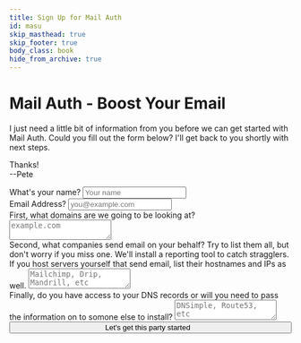 ```yaml
---
title: Sign Up for Mail Auth
id: masu
skip_masthead: true
skip_footer: true
body_class: book
hide_from_archive: true
---
```


<h1 class="book big center">Mail Auth - Boost Your Email</h1>

I just need a little bit of information from you before we can get started with Mail Auth. Could you fill out the form below? I'll get back to you shortly with next steps.

Thanks!  
--Pete

<div class="sans">
<form role="form" method="post" action="/mail-auth-signup-post">
  <div class="form-group">
    <label for="your-name">What's your name?</label>
    <input type="text" class="form-control" id="your-name" name="name" placeholder="Your name">
  </div>
  <div class="form-group">
    <label for="email-address">Email Address?</label>
    <input type="email" class="form-control" id="email-address" placeholder="you@example.com" name="email">
  </div>
  <div class="form-group">
    <label>First, what domains are we going to be looking at?</label>
    <textarea class="form-control" rows="2" name="domains" placeholder="example.com"></textarea>
  </div>
  <div class="form-group">
    <label>Second, what companies send email on your behalf? Try to list them all, but don't worry if you miss one. We'll install a reporting tool to catch stragglers. If you host servers yourself that send email, list their hostnames and IPs as well.</label>
    <textarea class="form-control" rows="2" name="senders" placeholder="Mailchimp, Drip, Mandrill, etc"></textarea>
  </div>
    <div class="form-group">
    <label>Finally, do you have access to your DNS records or will you need to pass the information on to somone else to install?</label>
    <textarea class="form-control" rows="2" name="senders" placeholder="DNSimple, Route53, etc"></textarea>
  </div>
  <div style="text-align: center">
    <button type="submit" class="btn btn-xlarge btn-default" style="width: 100%">Let's get this party started<i style="margin-left: 0.75em" class="fa fa-thumbs-up"></i></button>
  </div>
</form>
</div>

